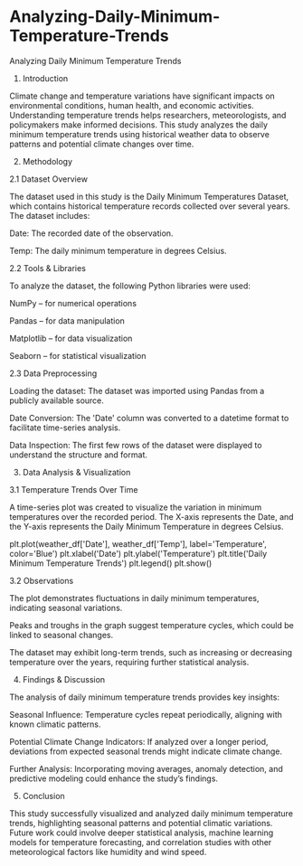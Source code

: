 # Analyzing-Daily-Minimum-Temperature-Trends
Analyzing Daily Minimum Temperature Trends

1. Introduction

Climate change and temperature variations have significant impacts on environmental conditions, human health, and economic activities. Understanding temperature trends helps researchers, meteorologists, and policymakers make informed decisions. This study analyzes the daily minimum temperature trends using historical weather data to observe patterns and potential climate changes over time.

2. Methodology

2.1 Dataset Overview

The dataset used in this study is the Daily Minimum Temperatures Dataset, which contains historical temperature records collected over several years. The dataset includes:

Date: The recorded date of the observation.

Temp: The daily minimum temperature in degrees Celsius.

2.2 Tools & Libraries

To analyze the dataset, the following Python libraries were used:

NumPy – for numerical operations

Pandas – for data manipulation

Matplotlib – for data visualization

Seaborn – for statistical visualization

2.3 Data Preprocessing

Loading the dataset: The dataset was imported using Pandas from a publicly available source.

Date Conversion: The 'Date' column was converted to a datetime format to facilitate time-series analysis.

Data Inspection: The first few rows of the dataset were displayed to understand the structure and format.

3. Data Analysis & Visualization

3.1 Temperature Trends Over Time

A time-series plot was created to visualize the variation in minimum temperatures over the recorded period. The X-axis represents the Date, and the Y-axis represents the Daily Minimum Temperature in degrees Celsius.

plt.plot(weather_df['Date'], weather_df['Temp'], label='Temperature', color='Blue')
plt.xlabel('Date')
plt.ylabel('Temperature')
plt.title('Daily Minimum Temperature Trends')
plt.legend()
plt.show()

3.2 Observations

The plot demonstrates fluctuations in daily minimum temperatures, indicating seasonal variations.

Peaks and troughs in the graph suggest temperature cycles, which could be linked to seasonal changes.

The dataset may exhibit long-term trends, such as increasing or decreasing temperature over the years, requiring further statistical analysis.

4. Findings & Discussion

The analysis of daily minimum temperature trends provides key insights:

Seasonal Influence: Temperature cycles repeat periodically, aligning with known climatic patterns.

Potential Climate Change Indicators: If analyzed over a longer period, deviations from expected seasonal trends might indicate climate change.

Further Analysis: Incorporating moving averages, anomaly detection, and predictive modeling could enhance the study’s findings.

5. Conclusion

This study successfully visualized and analyzed daily minimum temperature trends, highlighting seasonal patterns and potential climatic variations. Future work could involve deeper statistical analysis, machine learning models for temperature forecasting, and correlation studies with other meteorological factors like humidity and wind speed.
